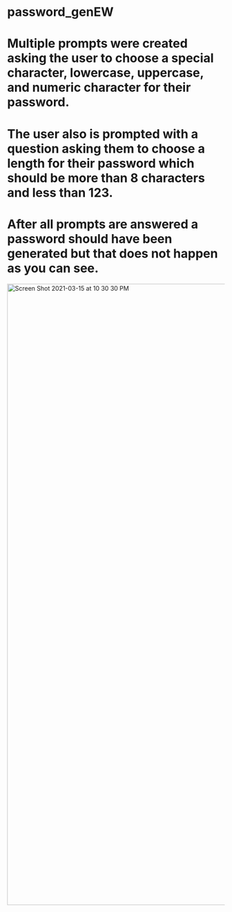 # password_genEW

# Multiple prompts were created asking the user to choose a special character, lowercase, uppercase, and numeric character for their password.

# The user also is prompted with a question asking them to choose a length for their password which should  be more than 8 characters and less than 123.

# After all prompts are answered a password should have been generated but that does not happen as you can see.
<img width="1440" alt="Screen Shot 2021-03-15 at 10 30 30 PM" src="https://user-images.githubusercontent.com/77955394/111247469-6a71aa00-85de-11eb-8d4d-220357f9294d.png">

